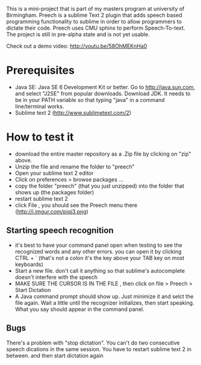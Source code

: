 This is a mini-project that is part of my masters program at university of Birmingham. Preech is a sublime Text 2 plugin that  adds speech based programming functionality to sublime in order to allow programmers to dictate their code. Preech uses CMU sphinx to perform Speech-To-text. The project is still in pre-alpha state and is not yet usable.


Check out a demo video: http://youtu.be/58OhMEKnHa0

Prerequisites
=============
- Java SE: Java SE 6 Development Kit or better. Go to http://java.sun.com, and select "J2SE" from popular downloads. Download JDK. It needs to be in your PATH variable so that typing "java" in a command line/terminal works.
- Sublime text 2 (http://www.sublimetext.com/2)

How to test it 
=================
- download the entire master repository as a .Zip file by clicking on "zip" above. 
- Unzip the file and rename the folder to "preech"
- Open your sublime text 2 editor
- Click on preferences > browse packages ...
- copy the folder "preech" (that you just unzipped) into the folder that shows up (the packages folder)
- restart sublime text 2
- click File , you should see the Preech menu there (http://i.imgur.com/piqj3.png)


Starting speech recognition
------------------------------
- it's best to have your command panel open when testing to see the recognized words and any other errors. you can open it by clicking CTRL + ` (that's not a colon it's the key above your TAB key on most keyboards) 
- Start a new file. don't call it anything so that sublime's autocomplete doesn't interfere with the speech
- MAKE SURE THE CURSOR IS IN THE FILE , then click on file > Preech > Start Dictation 
- A Java command prompt should show up. Just minimize it and selct the file again. Wait a little until the recognizer initializes, then start speaking. What you say should appear in the command panel.

Bugs
--------
There's a problem with "stop dictation". You can't do two consecutive speech dications in the same session. You have to restart sublime text 2 in between. and then start dictation again



